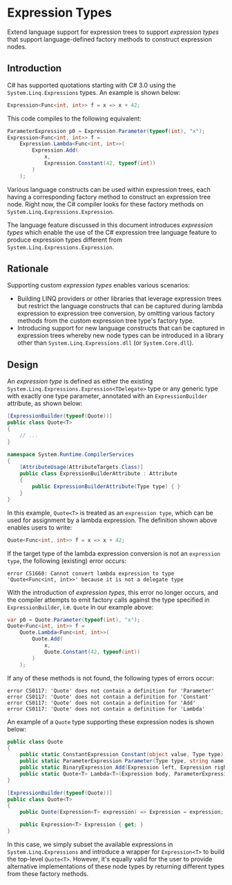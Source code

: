 # Expression Types

Extend language support for expression trees to support *expression types* that support language-defined factory methods to construct expression nodes.

## Introduction

C# has supported quotations starting with C# 3.0 using the `System.Linq.Expressions` types. An example is shown below:

```csharp
Expression<Func<int, int>> f = x => x + 42;
```

This code compiles to the following equivalent:

```csharp
ParameterExpression p0 = Expression.Parameter(typeof(int), "x");
Expression<Func<int, int>> f =
    Expression.Lambda<Func<int, int>>(
        Expression.Add(
            x,
            Expression.Constant(42, typeof(int))
        )
    );
```

Various language constructs can be used within expression trees, each having a corresponding factory method to construct an expression tree node. Right now, the C# compiler looks for these factory methods on `System.Linq.Expressions.Expression`.

The language feature discussed in this document introduces *expression types* which enable the use of the C# expression tree language feature to produce expression types different from `System.Linq.Expressions.Expression`.

## Rationale

Supporting custom *expression types* enables various scenarios:

* Building LINQ providers or other libraries that leverage expression trees but restrict the language constructs that can be captured during lambda expression to expression tree conversion, by omitting various factory methods from the custom expression tree type's factory type.
* Introducing support for new language constructs that can be captured in expression trees whereby new node types can be introduced in a library other than `System.Linq.Expressions.dll` (or `System.Core.dll`).

## Design

An *expression type* is defined as either the existing `System.Linq.Expressions.Expression<TDelegate>` type or any generic type with exactly one type parameter, annotated with an `ExpressionBuilder` attribute, as shown below:

```csharp
[ExpressionBuilder(typeof(Quote))]
public class Quote<T>
{
    // ...
}

namespace System.Runtime.CompilerServices
{
    [AttributeUsage(AttributeTargets.Class)]
    public class ExpressionBuilderAttribute : Attribute
    {
        public ExpressionBuilderAttribute(Type type) { }
    }
}
```

In this example, `Quote<T>` is treated as an `expression type`, which can be used for assignment by a lambda expression. The definition shown above enables users to write:

```csharp
Quote<Func<int, int>> f = x => x + 42;
```

If the target type of the lambda expression conversion is not an `expression type`, the following (existing) error occurs:

```
error CS1660: Cannot convert lambda expression to type 'Quote<Func<int, int>>' because it is not a delegate type
```

With the introduction of *expression types*, this error no longer occurs, and the compiler attempts to emit factory calls against the type specified in `ExpressionBuilder`, i.e. `Quote` in our example above:

```csharp
var p0 = Quote.Parameter(typeof(int), "x");
Quote<Func<int, int>> f =
    Quote.Lambda<Func<int, int>>(
        Quote.Add(
            x,
            Quote.Constant(42, typeof(int))
        )
    );
```

If any of these methods is not found, the following types of errors occur:

```
error CS0117: 'Quote' does not contain a definition for 'Parameter'
error CS0117: 'Quote' does not contain a definition for 'Constant'
error CS0117: 'Quote' does not contain a definition for 'Add'
error CS0117: 'Quote' does not contain a definition for 'Lambda'
```

An example of a `Quote` type supporting these expression nodes is shown below:

```csharp
public class Quote
{
    public static ConstantExpression Constant(object value, Type type) => Expression.Constant(value, type);
    public static ParameterExpression Parameter(Type type, string name) => Expression.Parameter(type, name);
    public static BinaryExpression Add(Expression left, Expression right) => Expression.Add(left, right);
    public static Quote<T> Lambda<T>(Expression body, ParameterExpression[] parameters) => new Quote<T>(Expression.Lambda<T>(body, parameters));
}

[ExpressionBuilder(typeof(Quote))]
public class Quote<T>
{
    public Quote(Expression<T> expression) => Expression = expression;

    public Expression<T> Expression { get; }
}
```

In this case, we simply subset the available expressions in `System.Linq.Expressions` and introduce a wrapper for `Expression<T>` to build the top-level `Quote<T>`. However, it's equally valid for the user to provide alternative implementations of these node types by returning different types from these factory methods.